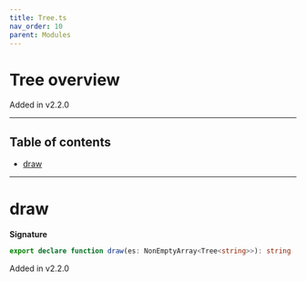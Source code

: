 ```yaml
---
title: Tree.ts
nav_order: 10
parent: Modules
---
```


# Tree overview

Added in v2.2.0

---

<h2 class="text-delta">Table of contents</h2>

- [draw](#draw)

---

# draw

**Signature**

```ts
export declare function draw(es: NonEmptyArray<Tree<string>>): string
```

Added in v2.2.0
